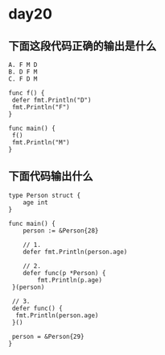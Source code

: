 # day20

## 下面这段代码正确的输出是什么

```text
A. F M D
B. D F M
C. F D M
```

```golang
func f() {
 defer fmt.Println("D")
 fmt.Println("F")
}

func main() {
 f()
 fmt.Println("M")
}
```

## 下面代码输出什么

```golang
type Person struct {
    age int
}

func main() {
    person := &Person{28}

    // 1.
    defer fmt.Println(person.age)

    // 2.
    defer func(p *Person) {
        fmt.Println(p.age)
 }(person)

 // 3.
 defer func() {
  fmt.Println(person.age)
 }()

 person = &Person{29}
}
```
